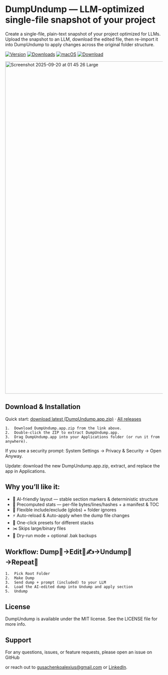 # DumpUndump — LLM-optimized single-file snapshot of your project

Create a single-file, plain-text snapshot of your project optimized for LLMs.
Upload the snapshot to an LLM, download the edited file, then re-import it into DumpUndump to apply changes across the original folder structure.

[![Version](https://img.shields.io/github/v/release/jmstajim/DumpUndump?sort=semver&display_name=tag&label=version&color=217DD1&style=flat-square)](https://github.com/jmstajim/DumpUndump/releases/latest)
[![Downloads](https://img.shields.io/github/downloads/jmstajim/DumpUndump/total?label=downloads&color=217DD1&style=flat-square)](https://github.com/jmstajim/DumpUndump/releases/latest/download/DumpUndump.app.zip)
[![macOS](https://img.shields.io/badge/platform-macOS-217DD1?logo=apple&style=flat-square)](https://github.com/jmstajim/DumpUndump/releases/latest/download/DumpUndump.app.zip)
[![Download](https://img.shields.io/badge/Download-DumpUndump.app.zip-217DD1?style=flat-square)](https://github.com/jmstajim/DumpUndump/releases/latest/download/DumpUndump.app.zip)

<img width="1280" height="1058" alt="Screenshot 2025-09-20 at 01 45 26 Large" src="https://github.com/user-attachments/assets/b4e6e207-e0b4-442e-bad0-3316d8809ba7" />

## Download & Installation

Quick start: [download latest (DumpUndump.app.zip)](https://github.com/jmstajim/DumpUndump/releases/latest/download/DumpUndump.app.zip) · [All releases](https://github.com/jmstajim/DumpUndump/releases)

	1.	Download DumpUndump.app.zip from the link above.
	2.	Double-click the ZIP to extract DumpUndump.app.
	3.	Drag DumpUndump.app into your Applications folder (or run it from anywhere).

If you see a security prompt: System Settings → Privacy & Security → Open Anyway.

Update: download the new DumpUndump.app.zip, extract, and replace the app in Applications.

## Why you’ll like it:

- 🤖 AI-friendly layout — stable section markers & deterministic structure
- 📏 Precomputed stats — per-file bytes/lines/hashes + a manifest & TOC
- 🎯 Flexible include/exclude (globs) + folder ignores
- ⚡ Auto-reload & Auto-apply when the dump file changes
- 🧩 One-click presets for different stacks
- ✂️ Skips large/binary files
- 🧪 Dry-run mode + optional .bak backups

## Workflow: Dump🧾→Edit🤖✍️→Undump📁→Repeat🔁
	1.	Pick Root Folder
	2.	Make Dump
	3.	Send dump + prompt (included) to your LLM
	4.	Load the AI-edited dump into Undump and apply section
	5.	Undump

## License

DumpUndump is available under the MIT license. See the LICENSE file for more info.

## Support

For any questions, issues, or feature requests, please open an issue on GitHub

or reach out to [gusachenkoalexius@gmail.com](mailto:gusachenkoalexius@gmail.com) or [LinkedIn](https://www.linkedin.com/in/jmstajim/).
